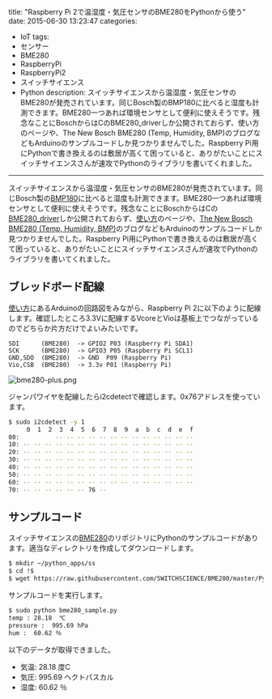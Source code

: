 title: "Raspberry Pi 2で温湿度・気圧センサのBME280をPythonから使う"
date: 2015-06-30 13:23:47
categories:
 - IoT
tags:
 - センサー
 - BME280
 - RaspberryPi
 - RaspberryPi2
 - スイッチサイエンス
 - Python
description: スイッチサイエンスから温湿度・気圧センサのBME280が発売されています。同じBosch製のBMP180に比べると湿度も計測できます。BME280一つあれば環境センサとして便利に使えそうです。残念なことにBoschからはCのBME280_driverしか公開されておらず、使い方のページや、The New Bosch BME280 (Temp, Humidity, BMP)のブログなどもArduinoのサンプルコードしか見つかりませんでした。Raspberry  Pi用にPythonで書き換えるのは敷居が高くて困っていると、ありがたいことにスイッチサイエンスさんが速攻でPythonのライブラリを書いてくれました。
---

スイッチサイエンスから温湿度・気圧センサのBME280が発売されています。同じBosch製の[BMP180](/2015/06/29/raspberrypi-bmp180/)に比べると湿度も計測できます。BME280一つあれば環境センサとして便利に使えそうです。残念なことにBoschからはCの[BME280_driver](https://github.com/BoschSensortec/BME280_driver)しか公開されておらず、[使い方](http://trac.switch-science.com/wiki/BME280)のページや、[The New Bosch BME280 (Temp, Humidity, BMP)](http://arduinotronics.blogspot.jp/2015/05/the-new-bosch-bme280-temp-humidity-bmp.html)のブログなどもArduinoのサンプルコードしか見つかりませんでした。Raspberry  Pi用にPythonで書き換えるのは敷居が高くて困っていると、ありがたいことにスイッチサイエンスさんが速攻でPythonのライブラリを書いてくれました。

<!-- more -->

## ブレッドボード配線

[使い方](http://trac.switch-science.com/wiki/BME280)にあるArduinoの回路図をみながら、Raspberry Pi 2に以下のように配線します。確認したところ3.3Vに配線するVcoreとVioは基板上でつながっているのでどちらか片方だけでよいみたいです。

```
SDI      (BME280)  -> GPIO2 P03 (Raspberry Pi SDA1)
SCK      (BME280)  -> GPIO3 P05 (Raspberry Pi SCL1)
GND,SDO  (BME280)  -> GND  P09 (Raspberry Pi)
Vio,CSB  (BME280)  -> 3.3v P01 (Raspberry Pi)
```

![bme280-plus.png](/2015/06/30/raspberrypi-bme280/bme280-plus.png)

ジャンパワイヤを配線したらi2cdetectで確認します。0x76アドレスを使っています。

```bash
$ sudo i2cdetect -y 1
     0  1  2  3  4  5  6  7  8  9  a  b  c  d  e  f
00:          -- -- -- -- -- -- -- -- -- -- -- -- --
10: -- -- -- -- -- -- -- -- -- -- -- -- -- -- -- --
20: -- -- -- -- -- -- -- -- -- -- -- -- -- -- -- --
30: -- -- -- -- -- -- -- -- -- -- -- -- -- -- -- --
40: -- -- -- -- -- -- -- -- -- -- -- -- -- -- -- --
50: -- -- -- -- -- -- -- -- -- -- -- -- -- -- -- --
60: -- -- -- -- -- -- -- -- -- -- -- -- -- -- -- --
70: -- -- -- -- -- -- 76 --
```

## サンプルコード

スイッチサイエンスの[BME280](https://github.com/SWITCHSCIENCE/BME280)のリポジトリにPythonのサンプルコードがあります。適当なディレクトリを作成してダウンロードします。


```bash
$ mkdir ~/python_apps/ss
$ cd !$
$ wget https://raw.githubusercontent.com/SWITCHSCIENCE/BME280/master/Python27/bme280_sample.py
```

サンプルコードを実行します。

```bash
$ sudo python bme280_sample.py
temp : 28.18  ℃
pressure :  995.69 hPa
hum :  60.62 ％
```

以下のデータが取得できました。

* 気温: 28.18 度C
* 気圧: 995.69 ヘクトパスカル
* 湿度: 60.62 ％